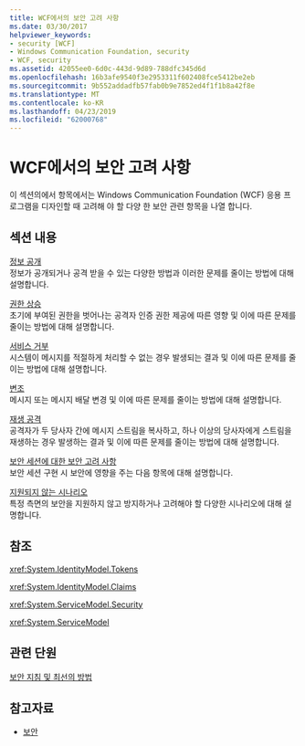 ```yaml
---
title: WCF에서의 보안 고려 사항
ms.date: 03/30/2017
helpviewer_keywords:
- security [WCF]
- Windows Communication Foundation, security
- WCF, security
ms.assetid: 42055ee0-6d0c-443d-9d89-788dfc345d6d
ms.openlocfilehash: 16b3afe9540f3e2953311f602408fce5412be2eb
ms.sourcegitcommit: 9b552addadfb57fab0b9e7852ed4f1f1b8a42f8e
ms.translationtype: MT
ms.contentlocale: ko-KR
ms.lasthandoff: 04/23/2019
ms.locfileid: "62000768"
---
```

# <a name="security-considerations-in-wcf"></a>WCF에서의 보안 고려 사항
이 섹션의에서 항목에서는 Windows Communication Foundation (WCF) 응용 프로그램을 디자인할 때 고려해 야 할 다양 한 보안 관련 항목을 나열 합니다.  
  
## <a name="in-this-section"></a>섹션 내용  
 [정보 공개](../../../../docs/framework/wcf/feature-details/information-disclosure.md)  
 정보가 공개되거나 공격 받을 수 있는 다양한 방법과 이러한 문제를 줄이는 방법에 대해 설명합니다.  
  
 [권한 상승](../../../../docs/framework/wcf/feature-details/elevation-of-privilege.md)  
 초기에 부여된 권한을 벗어나는 공격자 인증 권한 제공에 따른 영향 및 이에 따른 문제를 줄이는 방법에 대해 설명합니다.  
  
 [서비스 거부](../../../../docs/framework/wcf/feature-details/denial-of-service.md)  
 시스템이 메시지를 적절하게 처리할 수 없는 경우 발생되는 결과 및 이에 따른 문제를 줄이는 방법에 대해 설명합니다.  
  
 [변조](../../../../docs/framework/wcf/feature-details/tampering.md)  
 메시지 또는 메시지 배달 변경 및 이에 따른 문제를 줄이는 방법에 대해 설명합니다.  
  
 [재생 공격](../../../../docs/framework/wcf/feature-details/replay-attacks.md)  
 공격자가 두 당사자 간에 메시지 스트림을 복사하고, 하나 이상의 당사자에게 스트림을 재생하는 경우 발생하는 결과 및 이에 따른 문제를 줄이는 방법에 대해 설명합니다.  
  
 [보안 세션에 대한 보안 고려 사항](../../../../docs/framework/wcf/feature-details/security-considerations-for-secure-sessions.md)  
 보안 세션 구현 시 보안에 영향을 주는 다음 항목에 대해 설명합니다.  
  
 [지원되지 않는 시나리오](../../../../docs/framework/wcf/feature-details/unsupported-scenarios.md)  
 특정 측면의 보안을 지원하지 않고 방지하거나 고려해야 할 다양한 시나리오에 대해 설명합니다.  
  
## <a name="reference"></a>참조  
 <xref:System.IdentityModel.Tokens>  
  
 <xref:System.IdentityModel.Claims>  
  
 <xref:System.ServiceModel.Security>  
  
 <xref:System.ServiceModel>  
  
## <a name="related-sections"></a>관련 단원  
 [보안 지침 및 최선의 방법](../../../../docs/framework/wcf/feature-details/security-guidance-and-best-practices.md)  
  
## <a name="see-also"></a>참고자료

- [보안](../../../../docs/framework/wcf/feature-details/security.md)
